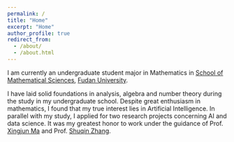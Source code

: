 ```yaml
---
permalink: /
title: "Home"
excerpt: "Home"
author_profile: true
redirect_from: 
  - /about/
  - /about.html
---
```


I am currently an undergraduate student major in Mathematics in [School of Mathematical Sciences](https://math.fudan.edu.cn/), [Fudan University](https://www.fudan.edu.cn/). 

I have laid solid foundations in analysis, algebra and number theory during the study in my undergraduate school. Despite great enthusiasm in mathematics, I found that my true interest lies in Artificial Intelligence. In parallel with my study, I applied for two research projects concerning AI and data science. It was my greatest honor to work under the guidance of Prof. [Xingjun Ma](http://xingjunma.com/) and Prof. [Shuqin Zhang](https://www.researchgate.net/profile/Shu-Qin-Zhang).
